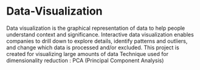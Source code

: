 # Data-Visualization
Data visualization is the graphical representation of data to help people understand context and significance. 
Interactive data visualization enables companies to drill down to explore details, identify patterns and outliers, 
and change which data is processed and/or excluded.
This project is created for visualizing large amounts of data 
Technique used for dimensionality reduction : PCA (Principal Component Analysis) 
